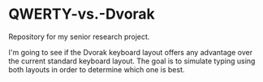 # QWERTY-vs.-Dvorak
Repository for my senior research project.

I'm going to see if the Dvorak keyboard layout offers any advantage over the current standard keyboard layout.
The goal is to simulate typing using both layouts in order to determine which one is best.
